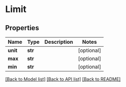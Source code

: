 # Limit

## Properties
Name | Type | Description | Notes
------------ | ------------- | ------------- | -------------
**unit** | **str** |  | [optional] 
**max** | **str** |  | [optional] 
**min** | **str** |  | [optional] 

[[Back to Model list]](../README.md#documentation-for-models) [[Back to API list]](../README.md#documentation-for-api-endpoints) [[Back to README]](../README.md)



